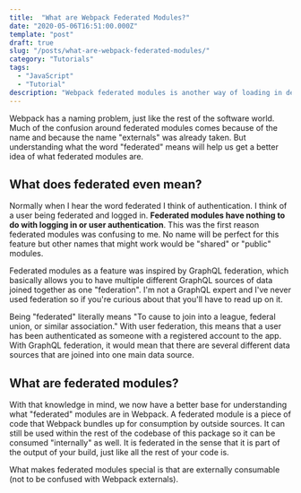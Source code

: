 ```yaml
---
title:  "What are Webpack Federated Modules?"
date: "2020-05-06T16:51:00.000Z"
template: "post"
draft: true
slug: "/posts/what-are-webpack-federated-modules/"
category: "Tutorials"
tags:
  - "JavaScript"
  - "Tutorial"
description: "Webpack federated modules is another way of loading in dependencies that are not installed in the node_modules folder. But they're also a way of _consuming_ external dependencies and they're not just limited to components."
---
```


Webpack has a naming problem, just like the rest of the software world. Much of the confusion around federated modules comes because of the name and because the name "externals" was already taken. But understanding what the word "federated" means will help us get a better idea of what federated modules are.

## What does federated even mean?
Normally when I hear the word federated I think of authentication. I think of a user being federated and logged in. **Federated modules have nothing to do with logging in or user authentication**. This was the first reason federated modules was confusing to me. No name will be perfect for this feature but other names that might work would be "shared" or "public" modules.

Federated modules as a feature was inspired by GraphQL federation, which basically allows you to have multiple different GraphQL sources of data joined together as one "federation". I'm not a GraphQL expert and I've never used federation so if you're curious about that you'll have to read up on it.

Being "federated" literally means "To cause to join into a league, federal union, or similar association." With user federation, this means that a user has been authenticated as someone with a registered account to the app. With GraphQL federation, it would mean that there are several different data sources that are joined into one main data source.

## What are federated modules?
With that knowledge in mind, we now have a better base for understanding what "federated" modules are in Webpack. A federated module is a piece of code that Webpack bundles up for consumption by outside sources. It can still be used within the rest of the codebase of this package so it can be consumed "internally" as well. It is federated in the sense that it is part of the output of your build, just like all the rest of your code is.

What makes federated modules special is that are externally consumable (not to be confused with Webpack externals).
